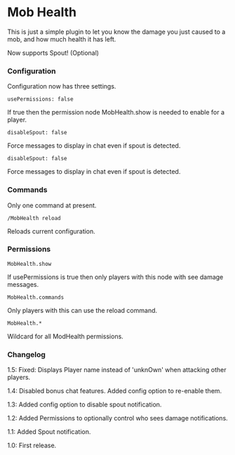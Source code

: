 Mob Health
==========

This is just a simple plugin to let you know the damage you just caused to a mob, and how much health it has left.

Now supports Spout! (Optional)

### Configuration

Configuration now has three settings.

	usePermissions: false
If true then the permission node MobHealth.show is needed to enable for a player.

	disableSpout: false
Force messages to display in chat even if spout is detected.

	disableSpout: false
Force messages to display in chat even if spout is detected.

### Commands

Only one command at present.

	/MobHealth reload
Reloads current configuration.
	
### Permissions

	MobHealth.show
If usePermissions is true then only players with this node with see damage messages.
	
	MobHealth.commands
Only players with this can use the reload command.
	
	MobHealth.* 
Wildcard for all ModHealth permissions.

### Changelog
1.5:  Fixed:  Displays Player name instead of 'unknOwn' when attacking other players.

1.4:  Disabled bonus chat features. Added config option to re-enable them.

1.3:  Added config option to disable spout notification.

1.2:  Added Permissions to optionally control who sees damage notifications.

1.1:  Added Spout notification.

1.0:  First release.